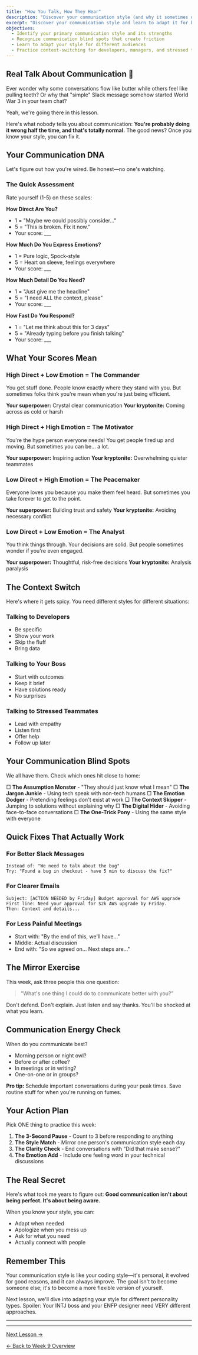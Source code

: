 ```yaml
---
title: "How You Talk, How They Hear"
description: "Discover your communication style (and why it sometimes doesn't work)"
excerpt: "Discover your communication style and learn to adapt it for better workplace connections and outcomes."
objectives:
  - Identify your primary communication style and its strengths
  - Recognize communication blind spots that create friction
  - Learn to adapt your style for different audiences
  - Practice context-switching for developers, managers, and stressed teammates
---
```


## Real Talk About Communication 💬

Ever wonder why some conversations flow like butter while others feel like pulling teeth? Or why that "simple" Slack message somehow started World War 3 in your team chat?

Yeah, we're going there in this lesson.

Here's what nobody tells you about communication: **You're probably doing it wrong half the time, and that's totally normal.** The good news? Once you know your style, you can fix it.

## Your Communication DNA

Let's figure out how you're wired. Be honest—no one's watching.

### The Quick Assessment

Rate yourself (1-5) on these scales:

**How Direct Are You?**

- 1 = "Maybe we could possibly consider..."
- 5 = "This is broken. Fix it now."
- Your score: ___

**How Much Do You Express Emotions?**

- 1 = Pure logic, Spock-style
- 5 = Heart on sleeve, feelings everywhere
- Your score: ___

**How Much Detail Do You Need?**

- 1 = "Just give me the headline"
- 5 = "I need ALL the context, please"
- Your score: ___

**How Fast Do You Respond?**

- 1 = "Let me think about this for 3 days"
- 5 = "Already typing before you finish talking"
- Your score: ___

## What Your Scores Mean

### High Direct + Low Emotion = The Commander

You get stuff done. People know exactly where they stand with you. But sometimes folks think you're mean when you're just being efficient.

**Your superpower:** Crystal clear communication
**Your kryptonite:** Coming across as cold or harsh

### High Direct + High Emotion = The Motivator

You're the hype person everyone needs! You get people fired up and moving. But sometimes you can be... a lot.

**Your superpower:** Inspiring action
**Your kryptonite:** Overwhelming quieter teammates

### Low Direct + High Emotion = The Peacemaker

Everyone loves you because you make them feel heard. But sometimes you take forever to get to the point.

**Your superpower:** Building trust and safety
**Your kryptonite:** Avoiding necessary conflict

### Low Direct + Low Emotion = The Analyst

You think things through. Your decisions are solid. But people sometimes wonder if you're even engaged.

**Your superpower:** Thoughtful, risk-free decisions
**Your kryptonite:** Analysis paralysis

## The Context Switch

Here's where it gets spicy. You need different styles for different situations:

### Talking to Developers

- Be specific
- Show your work
- Skip the fluff
- Bring data

### Talking to Your Boss

- Start with outcomes
- Keep it brief
- Have solutions ready
- No surprises

### Talking to Stressed Teammates

- Lead with empathy
- Listen first
- Offer help
- Follow up later

## Your Communication Blind Spots

We all have them. Check which ones hit close to home:

□ **The Assumption Monster** - "They should just know what I mean"
□ **The Jargon Junkie** - Using tech speak with non-tech humans
□ **The Emotion Dodger** - Pretending feelings don't exist at work
□ **The Context Skipper** - Jumping to solutions without explaining why
□ **The Digital Hider** - Avoiding face-to-face conversations
□ **The One-Trick Pony** - Using the same style with everyone

## Quick Fixes That Actually Work

### For Better Slack Messages

```
Instead of: "We need to talk about the bug"
Try: "Found a bug in checkout - have 5 min to discuss the fix?"
```

### For Clearer Emails

```
Subject: [ACTION NEEDED by Friday] Budget approval for AWS upgrade
First line: Need your approval for $2k AWS upgrade by Friday.
Then: Context and details...
```

### For Less Painful Meetings

- Start with: "By the end of this, we'll have..."
- Middle: Actual discussion
- End with: "So we agreed on... Next steps are..."

## The Mirror Exercise

This week, ask three people this one question:

> "What's one thing I could do to communicate better with you?"

Don't defend. Don't explain. Just listen and say thanks. You'll be shocked at what you learn.

## Communication Energy Check

When do you communicate best?

- Morning person or night owl?
- Before or after coffee?
- In meetings or in writing?
- One-on-one or in groups?

**Pro tip:** Schedule important conversations during your peak times. Save routine stuff for when you're running on fumes.

## Your Action Plan

Pick ONE thing to practice this week:

1. **The 3-Second Pause** - Count to 3 before responding to anything
2. **The Style Match** - Mirror one person's communication style each day
3. **The Clarity Check** - End conversations with "Did that make sense?"
4. **The Emotion Add** - Include one feeling word in your technical discussions

## The Real Secret

Here's what took me years to figure out: **Good communication isn't about being perfect. It's about being aware.**

When you know your style, you can:

- Adapt when needed
- Apologize when you mess up
- Ask for what you need
- Actually connect with people

## Remember This

Your communication style is like your coding style—it's personal, it evolved for good reasons, and it can always improve. The goal isn't to become someone else; it's to become a more flexible version of yourself.

Next lesson, we'll dive into adapting your style for different personality types. Spoiler: Your INTJ boss and your ENFP designer need VERY different approaches.

---

---

[Next Lesson →](/journey/week-09/02-personality-adaptation/)

[← Back to Week 9 Overview](/journey/week-09/)
